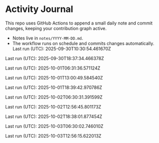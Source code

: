 # Activity Journal

This repo uses GitHub Actions to append a small daily note and commit changes, keeping your contribution graph active.

- Notes live in `notes/YYYY-MM-DD.md`.
- The workflow runs on schedule and commits changes automatically.
Last run (UTC): 2025-09-30T10:30:54.461670Z

Last run (UTC): 2025-09-30T18:37:34.466378Z

Last run (UTC): 2025-10-01T06:31:36.571124Z

Last run (UTC): 2025-10-01T13:00:49.584540Z

Last run (UTC): 2025-10-01T18:39:42.970786Z

Last run (UTC): 2025-10-02T06:30:31.391599Z

Last run (UTC): 2025-10-02T12:56:45.801173Z

Last run (UTC): 2025-10-02T18:38:01.877454Z

Last run (UTC): 2025-10-03T06:30:02.746010Z

Last run (UTC): 2025-10-03T12:56:15.622013Z
